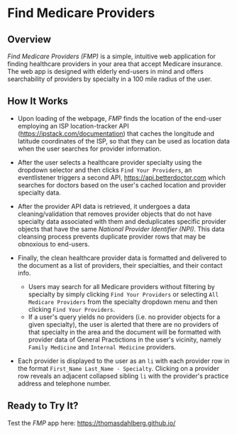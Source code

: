 # Find Medicare Providers

## Overview
*Find Medicare Providers (FMP)* is a simple, intuitive web application for finding healthcare providers in your area that accept Medicare insurance.
The web app is designed with elderly end-users in mind and offers searchability of providers by specialty in a 100 mile radius of the user.

## How It Works
- Upon loading of the webpage, *FMP* finds the location of the end-user employing an ISP location-tracker API (https://ipstack.com/documentation) that caches the longitude and latitude coordinates of the ISP, so that they can be used as location data when the user searches for provider information.

- After the user selects a healthcare provider specialty using the dropdown selector and then clicks `Find Your Providers`, an eventlistener triggers
a second API, https://api.betterdoctor.com which searches for doctors based on the user's cached location and provider specialty data.

- After the provider API data is retrieved, it undergoes a data cleaning/validation that removes provider objects that do not have specialty data associated with them
and deduplicates specific provider objects that have the same *National Provider Identifier (NPI)*. This data cleansing process prevents duplicate provider rows that may be obnoxious to end-users.

- Finally, the clean healthcare provider data is formatted and delivered to the document as a list of providers, their specialties, and their contact info.
  - Users may search for all Medicare providers without filtering by specialty by simply clicking `Find Your Providers` or selecting `All Medicare Providers` from the specialty dropdown menu and then clicking `Find Your Providers`.
  - If a user's query yields no providers (i.e. no provider objects for a given specialty), the user is alerted that there are no providers of that specialty in the area and the document will be formatted with provider data of General Practictions in the user's vicinity, namely `Family Medicine` and `Internal Medicine` providers.

- Each provider is displayed to the user as an `li` with each provider row in the format `First_Name Last_Name - Specialty`. Clicking on a provider row reveals an adjacent collapsed sibling `li` with the provider's practice address and telephone number.

## Ready to Try It?

Test the *FMP* app here: https://thomasdahlberg.github.io/
